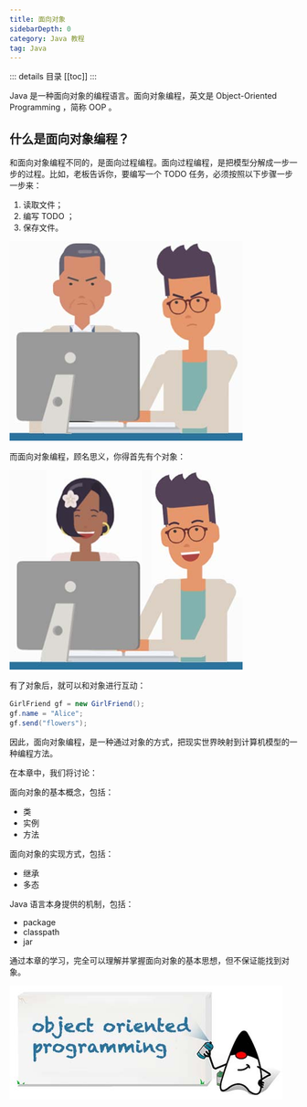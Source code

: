 ```yaml
---
title: 面向对象
sidebarDepth: 0
category: Java 教程
tag: Java
---
```


::: details 目录
[[toc]]
:::




Java 是一种面向对象的编程语言。面向对象编程，英文是 Object-Oriented Programming ，简称 OOP 。

## 什么是面向对象编程？

和面向对象编程不同的，是面向过程编程。面向过程编程，是把模型分解成一步一步的过程。比如，老板告诉你，要编写一个 TODO 任务，必须按照以下步骤一步一步来：

1. 读取文件；
2. 编写 TODO ；
3. 保存文件。

![20220621214451](assets/20220621214451.png)

而面向对象编程，顾名思义，你得首先有个对象：

![20220621214527](assets/20220621214527.png)


有了对象后，就可以和对象进行互动：

```java
GirlFriend gf = new GirlFriend();
gf.name = "Alice";
gf.send("flowers");
```

因此，面向对象编程，是一种通过对象的方式，把现实世界映射到计算机模型的一种编程方法。

在本章中，我们将讨论：

面向对象的基本概念，包括：

- 类
- 实例
- 方法

面向对象的实现方式，包括：

- 继承
- 多态

Java 语言本身提供的机制，包括：

- package
- classpath
- jar



通过本章的学习，完全可以理解并掌握面向对象的基本思想，但不保证能找到对象。


![20220621214714](assets/20220621214714.png)


